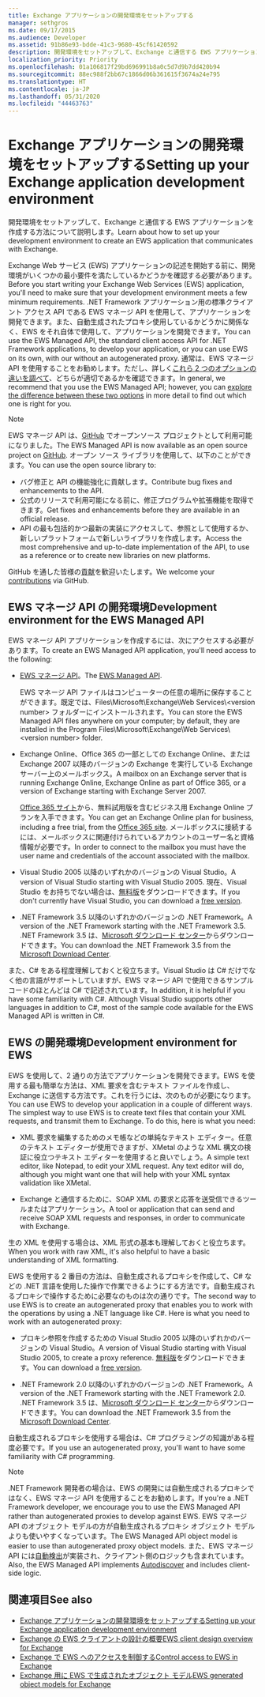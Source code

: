 ```yaml
---
title: Exchange アプリケーションの開発環境をセットアップする
manager: sethgros
ms.date: 09/17/2015
ms.audience: Developer
ms.assetid: 91b86e93-bdde-41c3-9680-45cf61420592
description: 開発環境をセットアップして、Exchange と通信する EWS アプリケーションを作成する方法について説明します。
localization_priority: Priority
ms.openlocfilehash: 01a106817f29bd696991b8a0c5d7d9b7dd420b94
ms.sourcegitcommit: 88ec988f2bb67c1866d06b361615f3674a24e795
ms.translationtype: HT
ms.contentlocale: ja-JP
ms.lasthandoff: 05/31/2020
ms.locfileid: "44463763"
---
```

# <a name="setting-up-your-exchange-application-development-environment"></a><span data-ttu-id="3e76d-103">Exchange アプリケーションの開発環境をセットアップする</span><span class="sxs-lookup"><span data-stu-id="3e76d-103">Setting up your Exchange application development environment</span></span>

<span data-ttu-id="3e76d-104">開発環境をセットアップして、Exchange と通信する EWS アプリケーションを作成する方法について説明します。</span><span class="sxs-lookup"><span data-stu-id="3e76d-104">Learn about how to set up your development environment to create an EWS application that communicates with Exchange.</span></span>
  
<span data-ttu-id="3e76d-105">Exchange Web サービス (EWS) アプリケーションの記述を開始する前に、開発環境がいくつかの最小要件を満たしているかどうかを確認する必要があります。</span><span class="sxs-lookup"><span data-stu-id="3e76d-105">Before you start writing your Exchange Web Services (EWS) application, you'll need to make sure that your development environment meets a few minimum requirements.</span></span> <span data-ttu-id="3e76d-106">.NET Framework アプリケーション用の標準クライアント アクセス API である EWS マネージ API を使用して、アプリケーションを開発できます。また、自動生成されたプロキシ使用しているかどうかに関係なく、EWS をそれ自体で使用して、アプリケーションを開発できます。</span><span class="sxs-lookup"><span data-stu-id="3e76d-106">You can use the EWS Managed API, the standard client access API for .NET Framework applications, to develop your application, or you can use EWS on its own, with our without an autogenerated proxy.</span></span> <span data-ttu-id="3e76d-107">通常は、EWS マネージ API を使用することをお勧めします。ただし、詳しく[これら 2 つのオプションの違いを調べて](ews-client-design-overview-for-exchange.md)、どちらが適切であるかを確認できます。</span><span class="sxs-lookup"><span data-stu-id="3e76d-107">In general, we recommend that you use the EWS Managed API; however, you can [explore the difference between these two options](ews-client-design-overview-for-exchange.md) in more detail to find out which one is right for you.</span></span> 
  
> [!NOTE]
> <span data-ttu-id="3e76d-108">EWS マネージ API は、[GitHub](https://github.com/officedev/ews-managed-api) でオープンソース プロジェクトとして利用可能になりました。</span><span class="sxs-lookup"><span data-stu-id="3e76d-108">The EWS Managed API is now available as an open source project on [GitHub](https://github.com/officedev/ews-managed-api).</span></span> <span data-ttu-id="3e76d-109">オープン ソース ライブラリを使用して、以下のことができます。</span><span class="sxs-lookup"><span data-stu-id="3e76d-109">You can use the open source library to:</span></span> 
> - <span data-ttu-id="3e76d-110">バグ修正と API の機能強化に貢献します。</span><span class="sxs-lookup"><span data-stu-id="3e76d-110">Contribute bug fixes and enhancements to the API.</span></span> 
> - <span data-ttu-id="3e76d-111">公式のリリースで利用可能になる前に、修正プログラムや拡張機能を取得できます。</span><span class="sxs-lookup"><span data-stu-id="3e76d-111">Get fixes and enhancements before they are available in an official release.</span></span> 
> - <span data-ttu-id="3e76d-112">API の最も包括的かつ最新の実装にアクセスして、参照として使用するか、新しいプラットフォームで新しいライブラリを作成します。</span><span class="sxs-lookup"><span data-stu-id="3e76d-112">Access the most comprehensive and up-to-date implementation of the API, to use as a reference or to create new libraries on new platforms.</span></span>
> 
>  <span data-ttu-id="3e76d-113">GitHub を通した皆様の[貢献](https://github.com/OfficeDev/ews-managed-api/blob/master/CONTRIBUTING.md)を歓迎いたします。</span><span class="sxs-lookup"><span data-stu-id="3e76d-113">We welcome your [contributions](https://github.com/OfficeDev/ews-managed-api/blob/master/CONTRIBUTING.md) via GitHub.</span></span> 
  
## <a name="development-environment-for-the-ews-managed-api"></a><span data-ttu-id="3e76d-114">EWS マネージ API の開発環境</span><span class="sxs-lookup"><span data-stu-id="3e76d-114">Development environment for the EWS Managed API</span></span>
<span data-ttu-id="3e76d-115"><a name="bk_EWSMA"> </a></span><span class="sxs-lookup"><span data-stu-id="3e76d-115"><a name="bk_EWSMA"> </a></span></span>

<span data-ttu-id="3e76d-116">EWS マネージ API アプリケーションを作成するには、次にアクセスする必要があります。</span><span class="sxs-lookup"><span data-stu-id="3e76d-116">To create an EWS Managed API application, you'll need access to the following:</span></span>
  
- <span data-ttu-id="3e76d-117">[EWS マネージ API](https://aka.ms/ews-managed-api-readme)。</span><span class="sxs-lookup"><span data-stu-id="3e76d-117">The [EWS Managed API](https://aka.ms/ews-managed-api-readme).</span></span> 
    
    <span data-ttu-id="3e76d-118">EWS マネージ API ファイルはコンピューターの任意の場所に保存することができます。既定では、Files\Microsoft\Exchange\Web Services\\<version number\> フォルダーにインストールされます。</span><span class="sxs-lookup"><span data-stu-id="3e76d-118">You can store the EWS Managed API files anywhere on your computer; by default, they are installed in the Program Files\Microsoft\Exchange\Web Services\\<version number\> folder.</span></span>
    
- <span data-ttu-id="3e76d-119">Exchange Online、Office 365 の一部としての Exchange Online、または Exchange 2007 以降のバージョンの Exchange を実行している Exchange サーバー上のメールボックス。</span><span class="sxs-lookup"><span data-stu-id="3e76d-119">A mailbox on an Exchange server that is running Exchange Online, Exchange Online as part of Office 365, or a version of Exchange starting with Exchange Server 2007.</span></span> 
    
    <span data-ttu-id="3e76d-120">[Office 365 サイト](https://office.microsoft.com/business/compare-office-365-for-business-plans-FX102918419.aspx#fbid=1tsGNIE7e3a)から、無料試用版を含むビジネス用 Exchange Online プランを入手できます。</span><span class="sxs-lookup"><span data-stu-id="3e76d-120">You can get an Exchange Online plan for business, including a free trial, from the [Office 365 site](https://office.microsoft.com/business/compare-office-365-for-business-plans-FX102918419.aspx#fbid=1tsGNIE7e3a).</span></span> <span data-ttu-id="3e76d-121">メールボックスに接続するには、メールボックスに関連付けられているアカウントのユーザー名と資格情報が必要です。</span><span class="sxs-lookup"><span data-stu-id="3e76d-121">In order to connect to the mailbox you must have the user name and credentials of the account associated with the mailbox.</span></span>

    
- <span data-ttu-id="3e76d-122">Visual Studio 2005 以降のいずれかのバージョンの Visual Studio。</span><span class="sxs-lookup"><span data-stu-id="3e76d-122">A version of Visual Studio starting with Visual Studio 2005.</span></span> <span data-ttu-id="3e76d-123">現在、Visual Studio をお持ちでない場合は、[無料版](https://visualstudio.microsoft.com/)をダウンロードできます。</span><span class="sxs-lookup"><span data-stu-id="3e76d-123">If you don't currently have Visual Studio, you can download a [free version](https://visualstudio.microsoft.com/).</span></span>
    
- <span data-ttu-id="3e76d-124">.NET Framework 3.5 以降のいずれかのバージョンの .NET Framework。</span><span class="sxs-lookup"><span data-stu-id="3e76d-124">A version of the .NET Framework starting with the .NET Framework 3.5.</span></span> <span data-ttu-id="3e76d-125">.NET Framework 3.5 は、[Microsoft ダウンロード センター](https://go.microsoft.com/fwlink/?LinkId=191777)からダウンロードできます。</span><span class="sxs-lookup"><span data-stu-id="3e76d-125">You can download the .NET Framework 3.5 from the [Microsoft Download Center](https://go.microsoft.com/fwlink/?LinkId=191777).</span></span>
    
<span data-ttu-id="3e76d-p106">また、C# をある程度理解しておくと役立ちます。Visual Studio は C# だけでなく他の言語がサポートしていますが、EWS マネージ API で使用できるサンプル コードのほとんどは C# で記述されています。</span><span class="sxs-lookup"><span data-stu-id="3e76d-p106">In addition, it is helpful if you have some familiarity with C#. Although Visual Studio supports other languages in addition to C#, most of the sample code available for the EWS Managed API is written in C#.</span></span>
  
## <a name="development-environment-for-ews"></a><span data-ttu-id="3e76d-128">EWS の開発環境</span><span class="sxs-lookup"><span data-stu-id="3e76d-128">Development environment for EWS</span></span>
<span data-ttu-id="3e76d-129"><a name="bk_EWS"> </a></span><span class="sxs-lookup"><span data-stu-id="3e76d-129"><a name="bk_EWS"> </a></span></span>

<span data-ttu-id="3e76d-p107">EWS を使用して、2 通りの方法でアプリケーションを開発できます。EWS を使用する最も簡単な方法は、XML 要求を含むテキスト ファイルを作成し、Exchange に送信する方法です。これを行うには、次のものが必要になります。 </span><span class="sxs-lookup"><span data-stu-id="3e76d-p107">You can use EWS to develop your application in a couple of different ways. The simplest way to use EWS is to create text files that contain your XML requests, and transmit them to Exchange. To do this, here is what you need:</span></span> 
  
- <span data-ttu-id="3e76d-p108">XML 要求を編集するためのメモ帳などの単純なテキスト エディター。任意のテキスト エディターが使用できますが、XMetal のような XML 構文の検証に役立つテキスト エディターを使用すると良いでしょう。</span><span class="sxs-lookup"><span data-stu-id="3e76d-p108">A simple text editor, like Notepad, to edit your XML request. Any text editor will do, although you might want one that will help with your XML syntax validation like XMetal.</span></span>
    
- <span data-ttu-id="3e76d-135">Exchange と通信するために、SOAP XML の要求と応答を送受信できるツールまたはアプリケーション。</span><span class="sxs-lookup"><span data-stu-id="3e76d-135">A tool or application that can send and receive SOAP XML requests and responses, in order to communicate with Exchange.</span></span>
    
<span data-ttu-id="3e76d-136">生の XML を使用する場合は、XML 形式の基本も理解しておくと役立ちます。</span><span class="sxs-lookup"><span data-stu-id="3e76d-136">When you work with raw XML, it's also helpful to have a basic understanding of XML formatting.</span></span>
  
<span data-ttu-id="3e76d-p109">EWS を使用する 2 番目の方法は、自動生成されるプロキシを作成して、C# などの .NET 言語を使用した操作で作業できるようにする方法です。自動生成されるプロキシで操作するために必要なのものは次の通りです。</span><span class="sxs-lookup"><span data-stu-id="3e76d-p109">The second way to use EWS is to create an autogenerated proxy that enables you to work with the operations by using a .NET language like C#. Here is what you need to work with an autogenerated proxy:</span></span>
  
- <span data-ttu-id="3e76d-139">プロキシ参照を作成するための Visual Studio 2005 以降のいずれかのバージョンの Visual Studio。</span><span class="sxs-lookup"><span data-stu-id="3e76d-139">A version of Visual Studio starting with Visual Studio 2005, to create a proxy reference.</span></span> <span data-ttu-id="3e76d-140">[無料版](https://visualstudio.microsoft.com/)をダウンロードできます。</span><span class="sxs-lookup"><span data-stu-id="3e76d-140">You can download a [free version](https://visualstudio.microsoft.com/).</span></span>
    
- <span data-ttu-id="3e76d-141">.NET Framework 2.0 以降のいずれかのバージョンの .NET Framework。</span><span class="sxs-lookup"><span data-stu-id="3e76d-141">A version of the .NET Framework starting with the .NET Framework 2.0.</span></span> <span data-ttu-id="3e76d-142">.NET Framework 3.5 は、[Microsoft ダウンロード センター](https://go.microsoft.com/fwlink/?LinkId=191777)からダウンロードできます。</span><span class="sxs-lookup"><span data-stu-id="3e76d-142">You can download the .NET Framework 3.5 from the [Microsoft Download Center](https://go.microsoft.com/fwlink/?LinkId=191777).</span></span>
    
<span data-ttu-id="3e76d-143">自動生成されるプロキシを使用する場合は、C# プログラミングの知識がある程度必要です。</span><span class="sxs-lookup"><span data-stu-id="3e76d-143">If you use an autogenerated proxy, you'll want to have some familiarity with C# programming.</span></span>
  
> [!NOTE]
> <span data-ttu-id="3e76d-144">.NET Framework 開発者の場合は、EWS の開発には自動生成されるプロキシではなく、EWS マネージ API を使用することをお勧めします。</span><span class="sxs-lookup"><span data-stu-id="3e76d-144">If you're a .NET Framework developer, we encourage you to use the EWS Managed API rather than autogenerated proxies to develop against EWS.</span></span> <span data-ttu-id="3e76d-145">EWS マネージ API のオブジェクト モデルの方が自動生成されるプロキシ オブジェクト モデルよりも使いやすくなっています。</span><span class="sxs-lookup"><span data-stu-id="3e76d-145">The EWS Managed API object model is easier to use than autogenerated proxy object models.</span></span> <span data-ttu-id="3e76d-146">また、EWS マネージ API には[自動検出](autodiscover-for-exchange.md)が実装され、クライアント側のロジックも含まれています。</span><span class="sxs-lookup"><span data-stu-id="3e76d-146">Also, the EWS Managed API implements [Autodiscover](autodiscover-for-exchange.md) and includes client-side logic.</span></span> 
  
## <a name="see-also"></a><span data-ttu-id="3e76d-147">関連項目</span><span class="sxs-lookup"><span data-stu-id="3e76d-147">See also</span></span>

- [<span data-ttu-id="3e76d-148">Exchange アプリケーションの開発環境をセットアップする</span><span class="sxs-lookup"><span data-stu-id="3e76d-148">Setting up your Exchange application development environment</span></span>](setting-up-your-exchange-application-development-environment.md)   
- [<span data-ttu-id="3e76d-149">Exchange の EWS クライアントの設計の概要</span><span class="sxs-lookup"><span data-stu-id="3e76d-149">EWS client design overview for Exchange</span></span>](ews-client-design-overview-for-exchange.md)  
- [<span data-ttu-id="3e76d-150">Exchange で EWS へのアクセスを制御する</span><span class="sxs-lookup"><span data-stu-id="3e76d-150">Control access to EWS in Exchange</span></span>](how-to-control-access-to-ews-in-exchange.md)  
- [<span data-ttu-id="3e76d-151">Exchange 用に EWS で生成されたオブジェクト モデル</span><span class="sxs-lookup"><span data-stu-id="3e76d-151">EWS generated object models for Exchange</span></span>](https://msdn.microsoft.com/library/jj190899)
    
